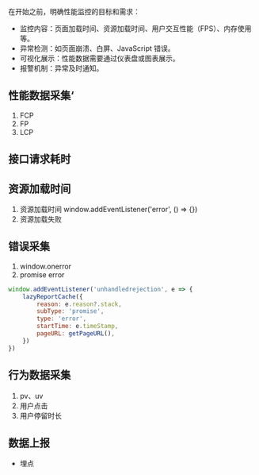 
在开始之前，明确性能监控的目标和需求：

- 监控内容：页面加载时间、资源加载时间、用户交互性能（FPS）、内存使用等。
- 异常检测：如页面崩溃、白屏、JavaScript 错误。
- 可视化展示：性能数据需要通过仪表盘或图表展示。
- 报警机制：异常及时通知。



## 性能数据采集‘
1. FCP
2. FP
3. LCP
## 接口请求耗时
## 资源加载时间
1. 资源加载时间 window.addEventListener('error', () => {})
2. 资源加载失败

## 错误采集
1. window.onerror
2. promise error
```js
window.addEventListener('unhandledrejection', e => {
    lazyReportCache({
        reason: e.reason?.stack,
        subType: 'promise',
        type: 'error',
        startTime: e.timeStamp,
        pageURL: getPageURL(),
    })
})
```
## 行为数据采集
1. pv、uv
2. 用户点击
3. 用户停留时长


## 数据上报
- 埋点
